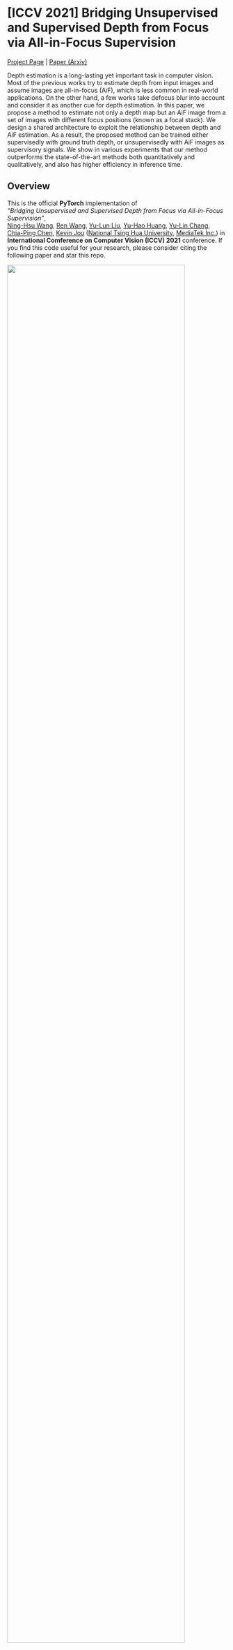 # [ICCV 2021] Bridging Unsupervised and Supervised Depth from Focus via All-in-Focus Supervision

[Project Page](https://albert100121.github.io/AiFDepthNet/) | [Paper (Arxiv)](https://arxiv.org/abs/2108.10843)

Depth estimation is a long-lasting yet important task in computer vision. Most of the previous works try to estimate depth from input images and assume images are all-in-focus (AiF), which is less common in real-world applications. On the other hand, a few works take defocus blur into account and consider it as another cue for depth estimation. In this paper, we propose a method to estimate not only a depth map but an AiF image from a set of images with different focus positions (known as a focal stack). We design a shared architecture to exploit the relationship between depth and AiF estimation. As a result, the proposed method can be trained either supervisedly with ground truth depth, or unsupervisedly with AiF images as supervisory signals. We show in various experiments that our method outperforms the state-of-the-art methods both quantitatively and qualitatively, and also has higher efficiency in inference time.

## Overview

This is the official **PyTorch** implementation of  
*"Bridging Unsupervised and Supervised Depth from Focus via All-in-Focus Supervision"*,  
[Ning-Hsu Wang](http://albert100121.github.io/), [Ren Wang](https://tw.linkedin.com/in/ren-wang-61b273160), [Yu-Lun Liu](http://www.cmlab.csie.ntu.edu.tw/~yulunliu/), [Yu-Hao Huang](https://www.linkedin.com/in/yu-hao-huang-72821060/?originalSubdomain=tw), [Yu-Lin Chang](https://scholar.google.com/citations?user=0O9rukQAAAAJ&hl=en), [Chia-Ping Chen](https://tw.linkedin.com/in/chia-ping-chen-81674078), [Kevin Jou](https://corp.mediatek.com/investor-relations/corporate-governance/corporate-management)  ([National Tsing Hua University](http://nthu-en.site.nthu.edu.tw), [MediaTek Inc.](https://www.mediatek.com)) in **International Comference on Computer Vision (ICCV) 2021** conference. If you find this code useful for your research, please consider citing the following paper and star this repo.

<img src='imgs/arch.jpg' width=90%>

## Requirements
- Python == 3.6.8
- PyTorch == 1.5.1
- torchvision == 0.6.1
- h5py == 2.8.0
- tensorboardX == 2.1
- tqdm = 4.47.0
- *see ```requirements.txt``` for more detail*

## Usage 
#### 1. Download Dataset
**DDFF-12-Scene Dataset**
1. Download trainval and test h5py to ```./data```
[ddff-dataset-trainval.h5py](https://vision.in.tum.de/webarchive/hazirbas/ddff12scene/ddff-dataset-trainval.h5)
[ddff-dataset-test.h5py](https://vision.in.tum.de/webarchive/hazirbas/ddff12scene/ddff-dataset-test.h5)

**DefocusNet Dataset**
1. Download zip file to ```./data/DefocusNet_Gen```
    - [Official Link](https://drive.google.com/file/d/1bR-WZQf44s0nsScC27HiEwaXPyEQ3-Dw/view)

2. Run the following command under ```./data/DefocusNet_Gen```
    ```bash
    unzip fs_6.zip
    python DefocusNet_gen_txt.py
    cd ../../
    ``` 
**4D-Light-Field Dataset**
1. Go to this [website](https://lightfield-analysis.uni-konstanz.de) to request for the 4D-Light-Field dataset
2. Download ```full_data.zip``` under ```./data/4D-Light-Field_Gen```
3. Run the following command under ```./data/4D-Light-Field_Gen```
    ```bash
    unzip full_data.zip
    python LF2hdf5.py --base_dir ./full_data --output_dir ./LF
    python FS_gen.py --LF_path ./LF/HCI_LF_trainval.h5 --output_dir ./FS 
    ```

**FlyingThings3D Dataset**
1. Download [FlyingThings3D_FS](https://drive.google.com/file/d/1tYuaJ2G2PWYWJs6pfrDcsLGgeohhsqA_/view?usp=sharing) under ```./data/Barron2015_Gen/```
2. Unzip the dataset

**Middlebury Dataset**
1. Download [Middlebury_FS](https://drive.google.com/file/d/1VaMTYNvReg83dtkDPxPHzkxjtLgITtRA/view?usp=sharing) under ```./data/Barron2015_Gen/```
2. Unzip the dataaset

**Mobile Depth Dataset**
1. Download both zip files from https://www.supasorn.com/dffdownload.html to ```./data/Mobile_Depth_Gen```
2. Run the following command under ```./data/Mobile_Depth_Gen```
    ```bash
    mkdir Photos_Calibration_Results
    mv depth_from_focus_data2.zip Photos_Calibration_Results
    cd Photos_Calibration_Results
    unzip ./depth_from_focus_data2.zip
    mv calibration/metal calibration/metals
    mv calibration/GT calibration/zeromotion
    mv calibration/GTSmall calibration/smallmotion
    mv calibration/GTLarge calibration/largemotion
    cd ..
    unzip depth_from_focus_data3.zip
    python gen_txt_mobile.py
    cd ../../
    ```

#### 2. Download Pretrained Model
1. Download the ckpt.zip file and upzip
[ckpt.zip](https://drive.google.com/file/d/1Lk4tJ7AKRJPGIfAjhxVMXoEFZBplmkHp/view?usp=sharing)

#### 3. Prepare Runtime Environment
Install packages from requirements.txt in your conda environment.
```bash
conda create --name AiFDepthNet --file requirements.txt -c pytorch
conda activate AiFDepthNet
```

#### 4. Run The following command
```bash
CUDA_VISIBLE_DEVICES=[GPU_ID] python test.py --txt(optional) [path to the txt file of the dataset] --h5py(optional) [path to the h5py file of the dataset] --pth [path to your pretrained model] --outdir(optional) [path to your output results storage] --dataset [dataset name] --disp_depth [pretrained model is trained with disparity or depth] --test(optional) [Run DDFF-12-Scene Dataset on testing data]
```

## Results
#### DDFF-12-Scene Dataset
<img src='imgs/DDFF.png' width=90%>
<img src='imgs/DDFF_viz.png' width=90%>

#### DefocusNet Dataset
<img src='imgs/DefocusNet_full.png' width=90%>
<img src='imgs/DefocusNet_viz.png' width=90%>

#### 4D Light Field Dataset
<img src='imgs/4D-LF.png' width=90%>
<img src='imgs/4D-LF_viz.png' width=90%>

#### Mobile Depth Dataset
<img src='imgs/Mobile.png' width=90%>


## Dataset
<img src='imgs/Dataset_Summary.png' width=90%>

## Citation
Please cite our paper if you find the code or dataset useful for your research.

```bibtex
@inproceedings{Wang-ICCV-2021,
        author    = {Wang, Ning-Hsu and Wang, Ren and Liu, Yu-Lun and Huang, Yu-Hao and Chang, Yu-Lin and Chen, Chia-Ping and Jou, Kevin}, 
        title     = {Bridging Unsupervised and Supervised Depth from Focus via All-in-Focus Supervision}, 
        booktitle = {International Conference on Computer Vision},
        year      = {2021}
}
```

## Resources
- [DDFF-12-Scene](https://hazirbas.com/datasets/ddff12scene/)
- [4D Light Field Dataset](https://lightfield-analysis.uni-konstanz.de)
- [DefocusNet](https://github.com/dvl-tum/defocus-net)
- [Mobile Depth Dataset](https://www.supasorn.com)
- [Middlebury Dataset](https://vision.middlebury.edu/stereo/data/)
- [FlyingThings3D Dataset](https://lmb.informatik.uni-freiburg.de/resources/datasets/SceneFlowDatasets.en.html)
## Acknowledgement
- [MediaTek Inc.](https://www.mediatek.tw)